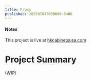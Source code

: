 ```yaml
---
title: Proxy
published: 20200703T000000-0400
---
```


#### Notes
This project is live at [hkcabinetsusa.com](https://hkcabinetsusa.com)

# Project Summary
(WIP)